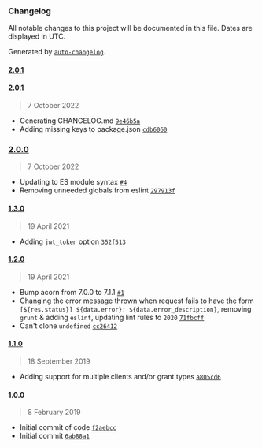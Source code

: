 ### Changelog

All notable changes to this project will be documented in this file. Dates are displayed in UTC.

Generated by [`auto-changelog`](https://github.com/CookPete/auto-changelog).

#### [2.0.1](https://github.com/avoidwork/adobe-ims-servicetoken/compare/2.0.1...2.0.1)

#### [2.0.1](https://github.com/avoidwork/adobe-ims-servicetoken/compare/2.0.0...2.0.1)

> 7 October 2022

- Generating CHANGELOG.md [`9e46b5a`](https://github.com/avoidwork/adobe-ims-servicetoken/commit/9e46b5af5e029715316214a537ef7e4fc034b419)
- Adding missing keys to package.json [`cdb6060`](https://github.com/avoidwork/adobe-ims-servicetoken/commit/cdb60604f74c73436cbd1c5ddb7844689141349b)

### [2.0.0](https://github.com/avoidwork/adobe-ims-servicetoken/compare/1.3.0...2.0.0)

> 7 October 2022

- Updating to ES module syntax [`#4`](https://github.com/avoidwork/adobe-ims-servicetoken/pull/4)
- Removing unneeded globals from eslint [`297913f`](https://github.com/avoidwork/adobe-ims-servicetoken/commit/297913f516023601e244b034db37c1c91ab13c15)

#### [1.3.0](https://github.com/avoidwork/adobe-ims-servicetoken/compare/1.2.0...1.3.0)

> 19 April 2021

- Adding `jwt_token` option [`352f513`](https://github.com/avoidwork/adobe-ims-servicetoken/commit/352f5135ce37fdddfda3bcc95daea6b672f548e5)

#### [1.2.0](https://github.com/avoidwork/adobe-ims-servicetoken/compare/1.1.0...1.2.0)

> 19 April 2021

- Bump acorn from 7.0.0 to 7.1.1 [`#1`](https://github.com/avoidwork/adobe-ims-servicetoken/pull/1)
- Changing the error message thrown when request fails to have the form `[${res.status}] ${data.error}: ${data.error_description}`, removing `grunt` & adding `eslint`, updating lint rules to `2020` [`71fbcff`](https://github.com/avoidwork/adobe-ims-servicetoken/commit/71fbcffb5a82ab9a0c01609f93e1f16c5ede1a1f)
- Can't clone `undefined` [`cc26412`](https://github.com/avoidwork/adobe-ims-servicetoken/commit/cc26412ec80ee45442861d5f8ef52f506e14d92a)

#### [1.1.0](https://github.com/avoidwork/adobe-ims-servicetoken/compare/1.0.0...1.1.0)

> 18 September 2019

- Adding support for multiple clients and/or grant types [`a805cd6`](https://github.com/avoidwork/adobe-ims-servicetoken/commit/a805cd657f3614d55e7ad87070bcab76c202677f)

#### 1.0.0

> 8 February 2019

- Initial commit of code [`f2aebcc`](https://github.com/avoidwork/adobe-ims-servicetoken/commit/f2aebccbe40f0343499a722c17ce5522d92995dd)
- Initial commit [`6ab88a1`](https://github.com/avoidwork/adobe-ims-servicetoken/commit/6ab88a173569db1a9560cf4a1b37de01115f2514)
